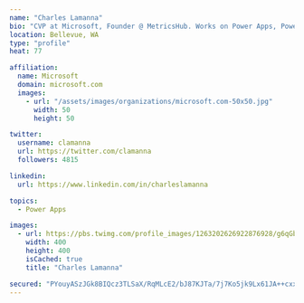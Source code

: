 ```yaml
---
name: "Charles Lamanna"
bio: "CVP at Microsoft, Founder @ MetricsHub. Works on Power Apps, Power Automate, Power Virtual Agent, Common Data Service and Dynamics 365."
location: Bellevue, WA
type: "profile"
heat: 77

affiliation:
  name: Microsoft
  domain: microsoft.com
  images:
    - url: "/assets/images/organizations/microsoft.com-50x50.jpg"
      width: 50
      height: 50

twitter:
  username: clamanna
  url: https://twitter.com/clamanna
  followers: 4815

linkedin:
  url: https://www.linkedin.com/in/charleslamanna

topics:
  - Power Apps

images:
  - url: https://pbs.twimg.com/profile_images/1263202626922876928/g6qGbHZ-_400x400.jpg
    width: 400
    height: 400
    isCached: true
    title: "Charles Lamanna"

secured: "PYouyASzJGk8BIQcz3TLSaX/RqMLcE2/bJ87KJTa/7j7Ko5jk9Lx61JA++cxxtoK0fYQxrp68Fc86pBW3XHnvtdVbnlxErxr8XtEAWtJSGngRUYF1L6DH6SudpfWnQPoBCUOzghZMyZcQnXAn5dRgQDV0atPVbyAUQ0lKnQqPErqPRMzDI3PSc7DZaXDRxv1pee02taXmBAuy2IpDKMz275psNY4jFvkZITsMlWBp3awNcAJRf1VXpOfuFCVPRrI6faaLZfeFZI2G0n4BE5OnuQxvztAP0H/y8VKefA8IsfqcNJP8K4ojUFFJV3bonM3t7QKnshGK34KFlhpUuFHWzq1AHteNoFkt2XAmte/lV785eGw22Es0nb7VS8v1mGZuwSsXB6sW/b/06DxsnjbLNAlA3K2Q25zfzpOwImqlNo=;d9t4Ck33x3YKTDVP4nbD4w=="
---
```


